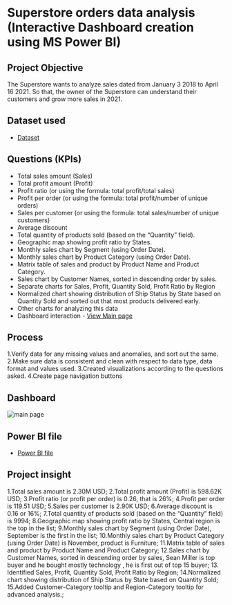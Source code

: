 # Superstore orders data analysis (Interactive Dashboard creation using MS Power BI)
## Project Objective
The Superstore wants to analyze sales dated from January 3 2018 to April 16 2021. So that, the owner of the Superstore can understand their customers and grow more sales in 2021. 

## Dataset used
- <a href="https://github.com/payzubax83/Superstore-Orders/blob/main/Sample%20-%20Superstore_Orders.csv">Dataset</a>

##  Questions (KPIs)
- Total sales amount (Sales)
- Total profit amount (Profit)
- Profit ratio (or using the formula: total profit/total sales)
- Profit per order (or using the formula: total profit/number of unique orders)
- Sales per customer (or using the formula: total sales/number of unique customers)
- Average discount 
- Total quantity of products sold (based on the “Quantity” field).
- Geographic map showing profit ratio by States.
- Monthly sales chart by Segment (using Order Date).
- Monthly sales chart by Product Category (using Order Date).
- Matrix table of sales and product by Product Name and Product Category.
- Sales chart by Customer Names, sorted in descending order by sales.
- Separate charts for Sales, Profit, Quantity Sold, Profit Ratio by Region
- Normalized chart showing distribution of Ship Status by State based on Quantity Sold and sorted out that most products delivered early.
- Other charts for analyzing this data
- Dashboard interaction - <a href="https://github.com/payzubax83/Superstore-Orders/blob/main/main%20page.jpg">View Main page</a>

## Process
1.Verify data for any missing values and anomalies, and sort out the same.
2.Make sure data is consistent and clean with respect to data type, data format and values used.
3.Created visualizations according to the questions asked.
4.Create page navigation buttons

## Dashboard 

![main page](https://github.com/user-attachments/assets/3fb2467c-f883-4380-adde-11288d10cd2b)

## Power BI file
- <a href="https://github.com/payzubax83/Superstore-Orders/blob/main/Superstore%20orders.pbix">Power BI file</a>

## Project insight
1.Total sales amount is 2.30M USD;
2.Total profit amount (Profit) is 598.62K USD;
3.Profit ratio (or profit per order) is 0.26, that is 26%; 
4.Profit per order is 119.51 USD;
5.Sales per customer is 2.90K USD;
6.Average discount is 0.16 or 16%;
7.Total quantity of products sold (based on the “Quantity” field) is 9994;
8.Geographic map showing profit ratio by States, Central region is the top in the list;
9.Monthly sales chart by Segment (using Order Date), September is the first in the list;
10.Monthly sales chart by Product Category (using Order Date) is November, product is Furniture;
11.Matrix table of sales and product by Product Name and Product Category;
12.Sales chart by Customer Names, sorted in descending order by sales, Sean Miller is top buyer and he bought mostly technology , he is first out of top 15 buyer;
13. Identified Sales, Profit, Quantity Sold, Profit Ratio by Region;
14.Normalized chart showing distribution of Ship Status by State based on Quantity Sold;
15.Added Customer-Category tooltip and Region-Category tooltip for advanced analysis.;
